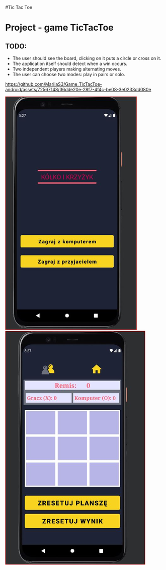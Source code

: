 #Tic Tac Toe

<h1>Project - game TicTacToe</h1>

<h2>TODO:</h2>
<ul>
  <li>
   The user should see the board, clicking on it puts a circle or cross on it.
  </li>
  <li>
    The application itself should detect when a win occurs.
  </li>
  <li>
   Two independent players making alternating moves.
  </li>
  <li>
    The user can choose two modes: play in pairs or solo.
  </li>
</ul>

https://github.com/MariiaS3/Game_TicTacToe-android/assets/72567148/36dde20e-28f7-4f4c-be08-3e0233dd080e

<img src="img/home.jpg" alt="home page">
<img src="img/game.jpg" alt="home page">

